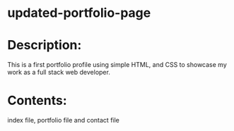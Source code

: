 # updated-portfolio-page
 
# Description:
This is a first portfolio profile using simple HTML, and CSS to showcase my work as a full stack web developer.

# Contents:

index file, portfolio file and contact file

